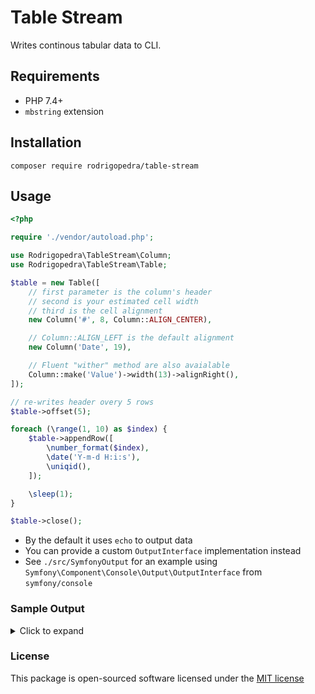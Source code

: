 # Table Stream

Writes continous tabular data to CLI.


## Requirements

- PHP 7.4+
- `mbstring` extension


## Installation

```
composer require rodrigopedra/table-stream
```


## Usage

```php
<?php

require './vendor/autoload.php';

use Rodrigopedra\TableStream\Column;
use Rodrigopedra\TableStream\Table;

$table = new Table([
    // first parameter is the column's header
    // second is your estimated cell width
    // third is the cell alignment
    new Column('#', 8, Column::ALIGN_CENTER),

    // Column::ALIGN_LEFT is the default alignment
    new Column('Date', 19),

    // Fluent "wither" method are also avaialable
    Column::make('Value')->width(13)->alignRight(),
]);

// re-writes header overy 5 rows
$table->offset(5);

foreach (\range(1, 10) as $index) {
    $table->appendRow([
        \number_format($index),
        \date('Y-m-d H:i:s'),
        \uniqid(),
    ]);

    \sleep(1);
}

$table->close();
```

- By the default it uses `echo` to output data
- You can provide a custom `OutputInterface` implementation instead 
- See `./src/SymfonyOutput` for an example using `Symfony\Component\Console\Output\OutputInterface` from `symfony/console` 


### Sample Output

<details>
<summary>Click to expand</summary>

```
+----------+---------------------+---------------+
|    #     |                Date | Value         |
+----------+---------------------+---------------+
|    1     | 2023-08-14 21:48:06 | 64daa11634d36 |
|    2     | 2023-08-14 21:48:07 | 64daa11734dbb |
|    3     | 2023-08-14 21:48:08 | 64daa11834e23 |
|    4     | 2023-08-14 21:48:09 | 64daa11934e76 |
|    5     | 2023-08-14 21:48:10 | 64daa11a34ec7 |
+----------+---------------------+---------------+
|    #     |                Date | Value         |
+----------+---------------------+---------------+
|    6     | 2023-08-14 21:48:11 | 64daa11b34f17 |
|    7     | 2023-08-14 21:48:12 | 64daa11c34f93 |
|    8     | 2023-08-14 21:48:13 | 64daa11d34fe7 |
|    9     | 2023-08-14 21:48:14 | 64daa11e35041 |
|    10    | 2023-08-14 21:48:15 | 64daa11f35093 |
+----------+---------------------+---------------+
```

</details>


### License

This package is open-sourced software licensed under the [MIT license](http://opensource.org/licenses/MIT)
